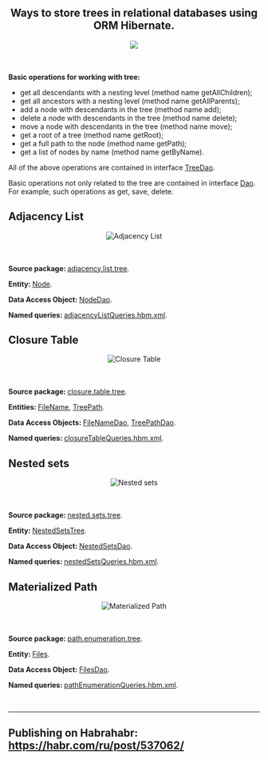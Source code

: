 <h2 align="center"> Ways to store trees in relational databases using ORM Hibernate.</h1>
<div align="center"><img src="https://hsto.org/getpro/habr/upload_files/5ce/aba/82c/5ceaba82c9e579300eea7b8ed9e8c2f7.PNG"></div>
</br></br>
<p><b>Basic operations for working with tree:</b></p>
 <ul>
  <li>get all descendants with a nesting level (method name getAllChildren);</li>
  <li>get all ancestors with a nesting level (method name getAllParents);</li>
  <li>add a node with descendants in the tree (method name add);</li>
  <li>delete a node with descendants in the tree (method name delete);</li>
  <li>move a node with descendants in the tree (method name move);</li>
  <li>get a root of a tree (method name getRoot);</li>
  <li>get a full path to the node (method name getPath);</li>
  <li>get a list of nodes by name (method name getByName).</li>
</ul>
<p>All of the above operations are contained in interface <a href="https://github.com/yurievivan/TreeProject/blob/master/src/main/java/tree/dao/TreeDao.java">TreeDao</a>.</p>
<p>Basic operations not only related to the tree are contained in interface <a href="https://github.com/yurievivan/TreeProject/blob/master/src/main/java/tree/dao/Dao.java">Dao</a>. For example, such operations as get, save, delete.</p>
<h2>Adjacency List</h2>
<div align="center"><img src="https://hsto.org/getpro/habr/upload_files/b2c/ee6/216/b2cee6216e8a723f590d55d1223261a6.png" alt="Adjacency List"></div>
</br></br>
<p><b>Source package: </b><a href="https://github.com/yurievivan/TreeProject/tree/master/src/main/java/adjacency/list/tree">adjacency.list.tree</a>.</p>
<p><b>Entity: </b><a href="https://github.com/yurievivan/TreeProject/blob/master/src/main/java/adjacency/list/tree/Node.java">Node</a>.</p>
<p><b>Data Access Object: </b><a href="https://github.com/yurievivan/TreeProject/blob/master/src/main/java/adjacency/list/tree/NodeDao.java">NodeDao</a>.</p>
<p><b>Named queries: </b><a href="https://github.com/yurievivan/TreeProject/blob/master/src/main/resources/adjacencyListQueries.hbm.xml">adjacencyListQueries.hbm.xml</a>.</p>
<h2>Closure Table</h2>
<div align="center"><img src="https://hsto.org/getpro/habr/upload_files/6a2/74f/627/6a274f627873c43d43b18ca5de82a8c1.png" alt="Closure Table"></div>
</br></br>
<p><b>Source package: </b><a href="https://github.com/yurievivan/TreeProject/tree/master/src/main/java/closure/table/tree">closure.table.tree</a>.</p>
<p><b>Entities: </b><a href="https://github.com/yurievivan/TreeProject/blob/master/src/main/java/closure/table/tree/FileName.java">FileName</a>, </b><a href="https://github.com/yurievivan/TreeProject/blob/master/src/main/java/closure/table/tree/TreePath.java">TreePath</a>.</p>
<p><b>Data Access Objects: </b><a href="https://github.com/yurievivan/TreeProject/blob/master/src/main/java/closure/table/tree/FileNameDao.java">FileNameDao</a>, </b><a href="https://github.com/yurievivan/TreeProject/blob/master/src/main/java/closure/table/tree/TreePathDao.java">TreePathDao</a>.</p>
<p><b>Named queries: </b><a href="https://github.com/yurievivan/TreeProject/blob/master/src/main/resources/closureTableQueries.hbm.xml">closureTableQueries.hbm.xml</a>.</p>
<h2>Nested sets</h2>
<div align="center"><img src="https://hsto.org/getpro/habr/upload_files/770/98a/934/77098a9345c609ea0057827bef6c5249.png" alt="Nested sets"></div>
</br></br>
<p><b>Source package: </b><a href="https://github.com/yurievivan/TreeProject/tree/master/src/main/java/nested/sets/tree">nested.sets.tree</a>.</p>
<p><b>Entity: </b><a href="https://github.com/yurievivan/TreeProject/blob/master/src/main/java/nested/sets/tree/NestedSetsTree.java">NestedSetsTree</a>.</p>
<p><b>Data Access Object: </b><a href="https://github.com/yurievivan/TreeProject/blob/master/src/main/java/nested/sets/tree/NestedSetsDao.java">NestedSetsDao</a>.</p>
<p><b>Named queries: </b><a href="https://github.com/yurievivan/TreeProject/blob/master/src/main/resources/nestedSetsQueries.hbm.xml">nestedSetsQueries.hbm.xml</a>.</p>
<h2>Materialized Path</h2>
<div align="center"><img src="https://hsto.org/getpro/habr/upload_files/454/89c/f90/45489cf9091a01a561fbfda628825e4c.png" alt="Materialized Path"></div>
</br></br>
<p><b>Source package: </b><a href="https://github.com/yurievivan/TreeProject/tree/master/src/main/java/path/enumeration/tree">path.enumeration.tree</a>.</p>
<p><b>Entity: </b><a href="https://github.com/yurievivan/TreeProject/blob/master/src/main/java/path/enumeration/tree/Files.java">Files</a>.</p>
<p><b>Data Access Object: </b><a href="https://github.com/yurievivan/TreeProject/blob/master/src/main/java/path/enumeration/tree/FilesDao.java">FilesDao</a>.</p>
<p><b>Named queries: </b><a href="https://github.com/yurievivan/TreeProject/blob/master/src/main/resources/pathEnumerationQueries.hbm.xml">pathEnumerationQueries.hbm.xml</a>.</p>
</br>
<hr>
<h2 align="left">Publishing on Habrahabr: <a href="https://habr.com/ru/post/537062/">https://habr.com/ru/post/537062/</a></h1>
